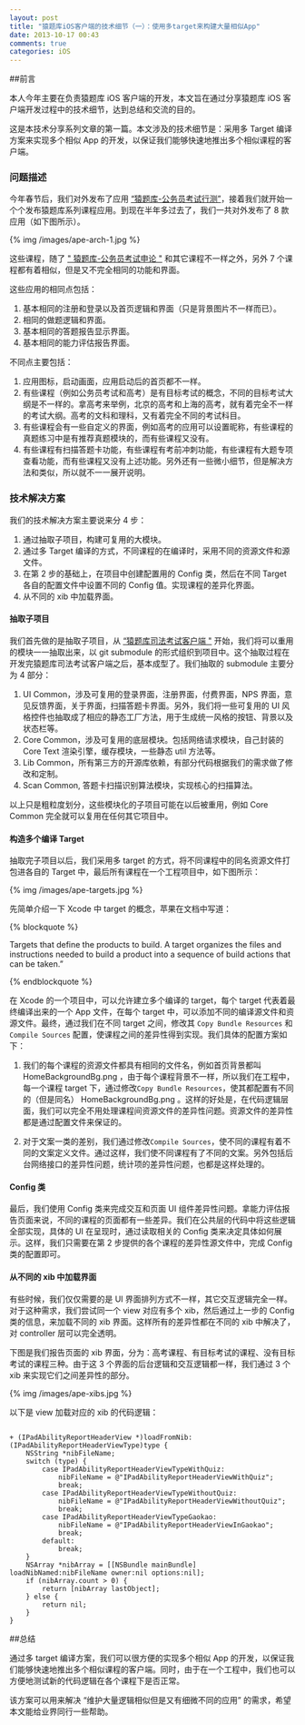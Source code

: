 ```yaml
---
layout: post
title: "猿题库iOS客户端的技术细节（一）：使用多target来构建大量相似App"
date: 2013-10-17 00:43
comments: true
categories: iOS
---
```


##前言

本人今年主要在负责猿题库 iOS 客户端的开发，本文旨在通过分享猿题库 iOS 客户端开发过程中的技术细节，达到总结和交流的目的。

这是本技术分享系列文章的第一篇。本文涉及的技术细节是：采用多 Target 编译方案来实现多个相似 App 的开发，以保证我们能够快速地推出多个相似课程的客户端。

<!-- more -->

### 问题描述

今年春节后，我们对外发布了应用 [“猿题库-公务员考试行测”](http://yuantiku.com/m?courseSet=xingce)，接着我们就开始一个个发布猿题库系列课程应用。到现在半年多过去了，我们一共对外发布了 8 款应用（如下图所示）。

{% img /images/ape-arch-1.jpg %}

这些课程，随了 [" 猿题库-公务员考试申论 "](http://yuantiku.com/m?courseSet=shenlun) 和其它课程不一样之外，另外 7 个课程都有着相似，但是又不完全相同的功能和界面。

这些应用的相同点包括：

 1. 基本相同的注册和登录以及首页逻辑和界面（只是背景图片不一样而已）。
 2. 相同的做题逻辑和界面。
 3. 基本相同的答题报告显示界面。
 4. 基本相同的能力评估报告界面。

不同点主要包括：

 1. 应用图标，启动画面，应用启动后的首页都不一样。
 2. 有些课程（例如公务员考试和高考）是有目标考试的概念，不同的目标考试大纲是不一样的。拿高考来举例，北京的高考和上海的高考，就有着完全不一样的考试大纲。高考的文科和理科，又有着完全不同的考试科目。
 3. 有些课程会有一些自定义的界面，例如高考的应用可以设置昵称，有些课程的真题练习中是有推荐真题模块的，而有些课程又没有。
 4. 有些课程有扫描答题卡功能，有些课程有考前冲刺功能，有些课程有大题专项查看功能，而有些课程又没有上述功能。另外还有一些微小细节，但是解决方法和类似，所以就不一一展开说明。

### 技术解决方案

我们的技术解决方案主要说来分 4 步：

 1. 通过抽取子项目，构建可复用的大模块。
 2. 通过多 Target 编译的方式，不同课程的在编译时，采用不同的资源文件和源文件。
 3. 在第 2 步的基础上，在项目中创建配置用的 Config 类，然后在不同 Target 各自的配置文件中设置不同的 Config 值。实现课程的差异化界面。
 4. 从不同的 xib 中加载界面。

#### 抽取子项目

我们首先做的是抽取子项目，从 [“猿题库司法考试客户端 "](http://yuantiku.com/m?courseSet=sikao) 开始，我们将可以重用的模块一一抽取出来，以 git submodule 的形式组织到项目中。这个抽取过程在开发完猿题库司法考试客户端之后，基本成型了。我们抽取的 submodule 主要分为 4 部分：

 1. UI Common，涉及可复用的登录界面，注册界面，付费界面，NPS 界面，意见反馈界面，关于界面，扫描答题卡界面。另外，我们将一些可复用的 UI 风格控件也抽取成了相应的静态工厂方法，用于生成统一风格的按钮、背景以及状态栏等。
 2. Core Common，涉及可复用的底层模块。包括网络请求模块，自己封装的 Core Text 渲染引擎，缓存模块，一些静态 util 方法等。
 3. Lib Common，所有第三方的开源库依赖，有部分代码根据我们的需求做了修改和定制。
 4. Scan Common, 答题卡扫描识别算法模块，实现核心的扫描算法。

以上只是粗粒度划分，这些模块化的子项目可能在以后被重用，例如 Core Common 完全就可以复用在任何其它项目中。

#### 构造多个编译 Target

抽取完子项目以后，我们采用多 target 的方式，将不同课程中的同名资源文件打包进各自的 Target 中，最后所有课程在一个工程项目中，如下图所示：

{% img /images/ape-targets.jpg %}

先简单介绍一下 Xcode 中 target 的概念，苹果在文档中写道：

{% blockquote %}

Targets that define the products to build. A target organizes the files and instructions needed to build a product into a sequence of build actions that can be taken.”

{% endblockquote %}

在 Xcode 的一个项目中，可以允许建立多个编译的 target，每个 target 代表着最终编译出来的一个 App 文件，在每个 target 中，可以添加不同的编译源文件和资源文件。最终，通过我们在不同 target 之间，修改其 `Copy Bundle Resources` 和 `Compile Sources` 配置，使课程之间的差异性得到实现。我们具体的配置方案如下：

 1. 我们的每个课程的资源文件都具有相同的文件名，例如首页背景都叫 HomeBackgroundBg.png ，由于每个课程背景不一样，所以我们在工程中，每一个课程 target 下，通过修改`Copy Bundle Resources`，使其都配置有不同的（但是同名） HomeBackgroundBg.png 。这样的好处是，在代码逻辑层面，我们可以完全不用处理课程间资源文件的差异性问题。资源文件的差异性都是通过配置文件来保证的。

 2. 对于文案一类的差别，我们通过修改`Compile Sources`，使不同的课程有着不同的文案定义文件。通过这样，我们使不同课程有了不同的文案。另外包括后台网络接口的差异性问题，统计项的差异性问题，也都是这样处理的。

#### Config 类

最后，我们使用 Config 类来完成交互和页面 UI 组件差异性问题。拿能力评估报告页面来说，不同的课程的页面都有一些差异。我们在公共层的代码中将这些逻辑全部实现，具体的 UI 在呈现时，通过读取相关的 Config 类来决定具体如何展示。这样，我们只需要在第 2 步提供的各个课程的差异性源文件中，完成 Config 类的配置即可。

#### 从不同的 xib 中加载界面

有些时候，我们仅仅需要的是 UI 界面排列方式不一样，其它交互逻辑完全一样。对于这种需求，我们尝试同一个 view 对应有多个 xib，然后通过上一步的 Config 类的信息，来加载不同的 xib 界面。这样所有的差异性都在不同的 xib 中解决了，对 controller 层可以完全透明。

下图是我们报告页面的 xib 界面，分为：高考课程、有目标考试的课程、没有目标考试的课程三种。由于这 3 个界面的后台逻辑和交互逻辑都一样，我们通过 3 个 xib 来实现它们之间差异性的部分。

{% img /images/ape-xibs.jpg %}

以下是 view 加载对应的 xib 的代码逻辑：

``` objc

+ (IPadAbilityReportHeaderView *)loadFromNib:(IPadAbilityReportHeaderViewType)type {
    NSString *nibFileName;
    switch (type) {
        case IPadAbilityReportHeaderViewTypeWithQuiz:
            nibFileName = @"IPadAbilityReportHeaderViewWithQuiz";
            break;
        case IPadAbilityReportHeaderViewTypeWithoutQuiz:
            nibFileName = @"IPadAbilityReportHeaderViewWithoutQuiz";
            break;
        case IPadAbilityReportHeaderViewTypeGaokao:
            nibFileName = @"IPadAbilityReportHeaderViewInGaokao";
            break;
        default:
            break;
    }
    NSArray *nibArray = [[NSBundle mainBundle] loadNibNamed:nibFileName owner:nil options:nil];
    if (nibArray.count > 0) {
        return [nibArray lastObject];
    } else {
        return nil;
    }
}

```

##总结

通过多 target 编译方案，我们可以很方便的实现多个相似 App 的开发，以保证我们能够快速地推出多个相似课程的客户端。同时，由于在一个工程中，我们也可以方便地测试新的代码逻辑在各个课程下是否正常。

该方案可以用来解决 “维护大量逻辑相似但是又有细微不同的应用” 的需求，希望本文能给业界同行一些帮助。






